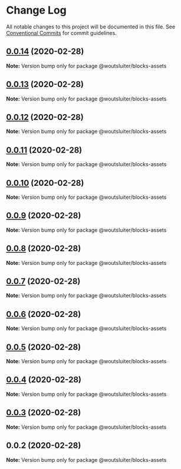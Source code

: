 # Change Log

All notable changes to this project will be documented in this file.
See [Conventional Commits](https://conventionalcommits.org) for commit guidelines.

## [0.0.14](https://github.com/woutsluiter/blocks/compare/v0.0.13...v0.0.14) (2020-02-28)

**Note:** Version bump only for package @woutsluiter/blocks-assets





## [0.0.13](https://github.com/woutsluiter/blocks/compare/v0.0.12...v0.0.13) (2020-02-28)

**Note:** Version bump only for package @woutsluiter/blocks-assets





## [0.0.12](https://github.com/woutsluiter/blocks/compare/v0.0.11...v0.0.12) (2020-02-28)

**Note:** Version bump only for package @woutsluiter/blocks-assets





## [0.0.11](https://github.com/woutsluiter/blocks/compare/v0.0.10...v0.0.11) (2020-02-28)

**Note:** Version bump only for package @woutsluiter/blocks-assets





## [0.0.10](https://github.com/woutsluiter/blocks/compare/v0.0.9...v0.0.10) (2020-02-28)

**Note:** Version bump only for package @woutsluiter/blocks-assets





## [0.0.9](https://github.com/woutsluiter/blocks/compare/v0.0.8...v0.0.9) (2020-02-28)

**Note:** Version bump only for package @woutsluiter/blocks-assets





## [0.0.8](https://github.com/woutsluiter/blocks/compare/v0.0.7...v0.0.8) (2020-02-28)

**Note:** Version bump only for package @woutsluiter/blocks-assets





## [0.0.7](https://github.com/woutsluiter/blocks/compare/v0.0.6...v0.0.7) (2020-02-28)

**Note:** Version bump only for package @woutsluiter/blocks-assets





## [0.0.6](https://github.com/woutsluiter/blocks/compare/v0.0.5...v0.0.6) (2020-02-28)

**Note:** Version bump only for package @woutsluiter/blocks-assets





## [0.0.5](https://github.com/woutsluiter/blocks/compare/v0.0.4...v0.0.5) (2020-02-28)

**Note:** Version bump only for package @woutsluiter/blocks-assets





## [0.0.4](https://github.com/woutsluiter/blocks/compare/v0.0.3...v0.0.4) (2020-02-28)

**Note:** Version bump only for package @woutsluiter/blocks-assets





## [0.0.3](https://github.com/woutsluiter/blocks/compare/v0.0.2...v0.0.3) (2020-02-28)

**Note:** Version bump only for package @woutsluiter/blocks-assets





## 0.0.2 (2020-02-28)

**Note:** Version bump only for package @woutsluiter/blocks-assets

